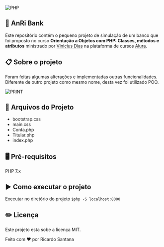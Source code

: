 ![PHP](https://i.imgur.com/zKNamd9.png)

## :superhero: AnRi Bank
Este repositório contém o pequeno projeto de simulação de um banco que foi proposto no curso **Orientação a Objetos com PHP: Classes, métodos e atributos** ministrado por [Vinicius Dias](https://github.com/cviniciussdias) na plataforma de cursos [Alura](https://www.alura.com.br/).

##  :clipboard: Sobre o projeto
Foram feitas algumas alterações e implementadas outras funcionalidades. Diferente de outro projeto como mesmo nome, desta vez foi utilizado POO.

![PRINT](https://i.imgur.com/RYk0apI.png)
## :file_folder: Arquivos do Projeto
* bootstrap.css
* main.css
* Conta.php
* Titular.php
* index.php

## :desktop_computer: Pré-requisitos
PHP 7.x

##  :arrow_forward: Como executar o projeto
Executar no diretório do projeto
`$php -S localhost:8000 `

## :pencil2: Licença
Este projeto esta sobe a licença MIT.

Feito com ❤️ por Ricardo Santana




